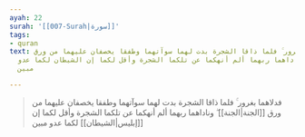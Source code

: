 ```yaml
---
ayah: 22
surah: '[[007-Surah|سورة]]'
tags:
- quran
text: فدلاهما بغرور ۚ فلما ذاقا الشجرة بدت لهما سوآتهما وطفقا يخصفان عليهما من ورق
  الجنة ۖ وناداهما ربهما ألم أنهكما عن تلكما الشجرة وأقل لكما إن الشيطان لكما عدو
  مبين

---
```

> فدلاهما بغرور ۚ فلما ذاقا الشجرة بدت لهما سوآتهما وطفقا يخصفان عليهما من ورق [[الجنة|الجنة]] ۖ وناداهما ربهما ألم أنهكما عن تلكما الشجرة وأقل لكما إن [[إبليس|الشيطان]] لكما عدو مبين

